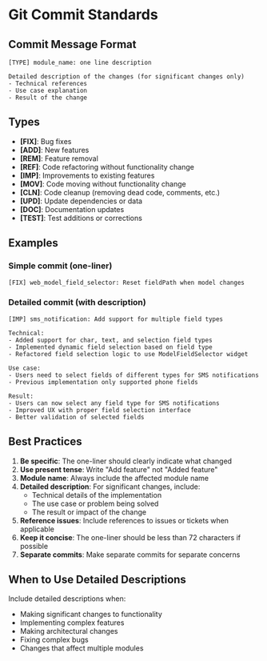 # Git Commit Standards

## Commit Message Format

```
[TYPE] module_name: one line description

Detailed description of the changes (for significant changes only)
- Technical references
- Use case explanation
- Result of the change
```

## Types

- **[FIX]**: Bug fixes
- **[ADD]**: New features
- **[REM]**: Feature removal
- **[REF]**: Code refactoring without functionality change
- **[IMP]**: Improvements to existing features
- **[MOV]**: Code moving without functionality change
- **[CLN]**: Code cleanup (removing dead code, comments, etc.)
- **[UPD]**: Update dependencies or data
- **[DOC]**: Documentation updates
- **[TEST]**: Test additions or corrections

## Examples

### Simple commit (one-liner)

```
[FIX] web_model_field_selector: Reset fieldPath when model changes
```

### Detailed commit (with description)

```
[IMP] sms_notification: Add support for multiple field types

Technical:
- Added support for char, text, and selection field types
- Implemented dynamic field selection based on field type
- Refactored field selection logic to use ModelFieldSelector widget

Use case:
- Users need to select fields of different types for SMS notifications
- Previous implementation only supported phone fields

Result:
- Users can now select any field type for SMS notifications
- Improved UX with proper field selection interface
- Better validation of selected fields
```

## Best Practices

1. **Be specific**: The one-liner should clearly indicate what changed
2. **Use present tense**: Write "Add feature" not "Added feature"
3. **Module name**: Always include the affected module name
4. **Detailed description**: For significant changes, include:
   - Technical details of the implementation
   - The use case or problem being solved
   - The result or impact of the change
5. **Reference issues**: Include references to issues or tickets when applicable
6. **Keep it concise**: The one-liner should be less than 72 characters if possible
7. **Separate commits**: Make separate commits for separate concerns

## When to Use Detailed Descriptions

Include detailed descriptions when:
- Making significant changes to functionality
- Implementing complex features
- Making architectural changes
- Fixing complex bugs
- Changes that affect multiple modules
